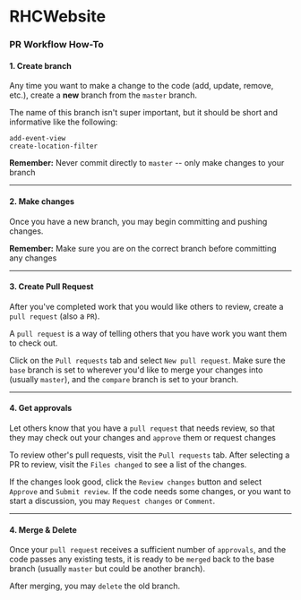 # RHCWebsite

### PR Workflow How-To
#### 1. Create branch
Any time you want to make a change to the code (add, update, remove, etc.), create a **new** branch from the `master` branch.

The name of this branch isn't super important, but it should be short and informative like the following:
```
add-event-view
create-location-filter
```
**Remember:** Never commit directly to `master` -- only make changes to your branch

----

#### 2. Make changes
Once you have a new branch, you may begin committing and pushing changes.

**Remember:** Make sure you are on the correct branch before committing any changes

----

#### 3. Create Pull Request
After you've completed work that you would like others to review, create a `pull request` (also a `PR`). 

A `pull request` is a way of telling others that you have work you want them to check out.

Click on the `Pull requests` tab and select `New pull request`. Make sure the `base` branch is set to wherever you'd like to merge your changes into (usually `master`), and the `compare` branch is set to your branch.

----

#### 4. Get approvals
Let others know that you have a `pull request` that needs review, so that they may check out your changes and `approve` them or request changes

To review other's pull requests, visit the `Pull requests` tab. After selecting a PR to review, visit the `Files changed` to see a list of the changes.

If the changes look good, click the `Review changes` button and select `Approve` and `Submit review`.
If the code needs some changes, or you want to start a discussion, you may `Request changes` or `Comment`.

----

#### 4. Merge & Delete
Once your `pull request` receives a sufficient number of `approvals`, and the code passes any existing tests, it is ready to be `merged` back to the base branch (usually `master` but could be another branch).

After merging, you may `delete` the old branch.
